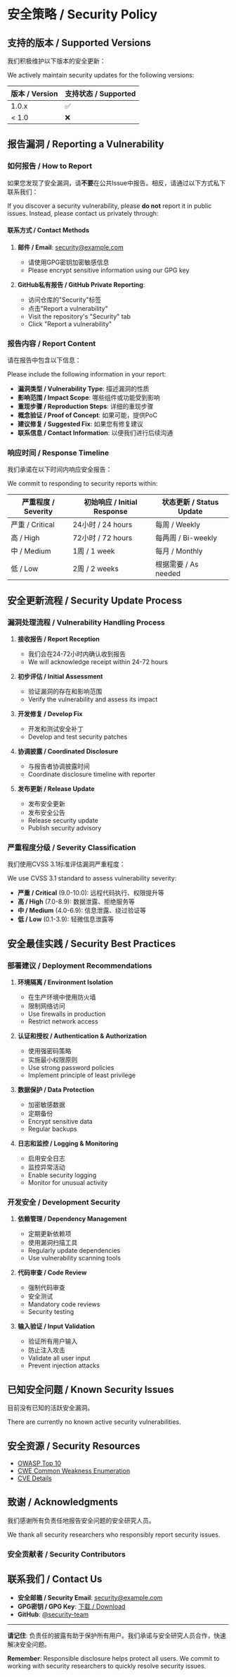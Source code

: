 # 安全策略 / Security Policy

## 支持的版本 / Supported Versions

我们积极维护以下版本的安全更新：

We actively maintain security updates for the following versions:

| 版本 / Version | 支持状态 / Supported |
| ------- | ------------------ |
| 1.0.x   | :white_check_mark: |
| < 1.0   | :x:                |

## 报告漏洞 / Reporting a Vulnerability

### 如何报告 / How to Report

如果您发现了安全漏洞，请**不要**在公共Issue中报告。相反，请通过以下方式私下联系我们：

If you discover a security vulnerability, please **do not** report it in public issues. Instead, please contact us privately through:

#### 联系方式 / Contact Methods

1. **邮件 / Email**: security@example.com
   - 请使用GPG密钥加密敏感信息
   - Please encrypt sensitive information using our GPG key

2. **GitHub私有报告 / GitHub Private Reporting**:
   - 访问仓库的"Security"标签
   - 点击"Report a vulnerability"
   - Visit the repository's "Security" tab
   - Click "Report a vulnerability"

### 报告内容 / Report Content

请在报告中包含以下信息：

Please include the following information in your report:

- **漏洞类型 / Vulnerability Type**: 描述漏洞的性质
- **影响范围 / Impact Scope**: 哪些组件或功能受到影响
- **重现步骤 / Reproduction Steps**: 详细的重现步骤
- **概念验证 / Proof of Concept**: 如果可能，提供PoC
- **建议修复 / Suggested Fix**: 如果您有修复建议
- **联系信息 / Contact Information**: 以便我们进行后续沟通

### 响应时间 / Response Timeline

我们承诺在以下时间内响应安全报告：

We commit to responding to security reports within:

| 严重程度 / Severity | 初始响应 / Initial Response | 状态更新 / Status Update |
|-------------------|-------------------------|------------------------|
| 严重 / Critical    | 24小时 / 24 hours        | 每周 / Weekly           |
| 高 / High         | 72小时 / 72 hours        | 每两周 / Bi-weekly      |
| 中 / Medium       | 1周 / 1 week            | 每月 / Monthly          |
| 低 / Low          | 2周 / 2 weeks           | 根据需要 / As needed     |

## 安全更新流程 / Security Update Process

### 漏洞处理流程 / Vulnerability Handling Process

1. **接收报告 / Report Reception**
   - 我们会在24-72小时内确认收到报告
   - We will acknowledge receipt within 24-72 hours

2. **初步评估 / Initial Assessment**
   - 验证漏洞的存在和影响范围
   - Verify the vulnerability and assess its impact

3. **开发修复 / Develop Fix**
   - 开发和测试安全补丁
   - Develop and test security patches

4. **协调披露 / Coordinated Disclosure**
   - 与报告者协调披露时间
   - Coordinate disclosure timeline with reporter

5. **发布更新 / Release Update**
   - 发布安全更新
   - 发布安全公告
   - Release security update
   - Publish security advisory

### 严重程度分级 / Severity Classification

我们使用CVSS 3.1标准评估漏洞严重程度：

We use CVSS 3.1 standard to assess vulnerability severity:

- **严重 / Critical** (9.0-10.0): 远程代码执行、权限提升等
- **高 / High** (7.0-8.9): 数据泄露、拒绝服务等
- **中 / Medium** (4.0-6.9): 信息泄露、绕过验证等
- **低 / Low** (0.1-3.9): 轻微信息泄露等

## 安全最佳实践 / Security Best Practices

### 部署建议 / Deployment Recommendations

1. **环境隔离 / Environment Isolation**
   - 在生产环境中使用防火墙
   - 限制网络访问
   - Use firewalls in production
   - Restrict network access

2. **认证和授权 / Authentication & Authorization**
   - 使用强密码策略
   - 实施最小权限原则
   - Use strong password policies
   - Implement principle of least privilege

3. **数据保护 / Data Protection**
   - 加密敏感数据
   - 定期备份
   - Encrypt sensitive data
   - Regular backups

4. **日志和监控 / Logging & Monitoring**
   - 启用安全日志
   - 监控异常活动
   - Enable security logging
   - Monitor for unusual activity

### 开发安全 / Development Security

1. **依赖管理 / Dependency Management**
   - 定期更新依赖项
   - 使用漏洞扫描工具
   - Regularly update dependencies
   - Use vulnerability scanning tools

2. **代码审查 / Code Review**
   - 强制代码审查
   - 安全测试
   - Mandatory code reviews
   - Security testing

3. **输入验证 / Input Validation**
   - 验证所有用户输入
   - 防止注入攻击
   - Validate all user input
   - Prevent injection attacks

## 已知安全问题 / Known Security Issues

目前没有已知的活跃安全漏洞。

There are currently no known active security vulnerabilities.

## 安全资源 / Security Resources

- [OWASP Top 10](https://owasp.org/www-project-top-ten/)
- [CWE Common Weakness Enumeration](https://cwe.mitre.org/)
- [CVE Details](https://www.cvedetails.com/)

## 致谢 / Acknowledgments

我们感谢所有负责任地报告安全问题的安全研究人员。

We thank all security researchers who responsibly report security issues.

### 安全贡献者 / Security Contributors
<!-- 在此列出对项目安全做出贡献的人员 -->
<!-- List contributors who have helped improve project security -->

## 联系我们 / Contact Us

- **安全邮箱 / Security Email**: security@example.com
- **GPG密钥 / GPG Key**: [下载 / Download](https://example.com/gpg-key.asc)
- **GitHub**: [@security-team](https://github.com/security-team)

---

**请记住**: 负责任的披露有助于保护所有用户。我们承诺与安全研究人员合作，快速解决安全问题。

**Remember**: Responsible disclosure helps protect all users. We commit to working with security researchers to quickly resolve security issues. 